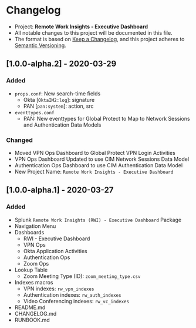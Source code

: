 # Changelog

* Project: **Remote Work Insights - Executive Dashboard**
* All notable changes to this project will be documented in this file.
* The format is based on [Keep a Changelog](https://keepachangelog.com/en/1.0.0/),
and this project adheres to [Semantic Versioning](https://semver.org/spec/v2.0.0.html).

## [1.0.0-alpha.2] - 2020-03-29

### Added
- `props.conf`: New search-time fields
    - Okta [`OktaIM2:log`]: signature
    - PAN [`pan:system`]: action, src
- `eventtypes.conf` 
	- PAN: New eventtypes for Global Protect to Map to Network Sessions and Authentication Data Models

### Changed
- Moved VPN Ops Dashboard to Global Protect VPN Login Activities
- VPN Ops Dashboard Updated to use CIM Network Sessions Data Model
- Authentication Ops Dashboard to use CIM Authentication Data Model
- New Project Name: `Remote Work Insights - Executive Dashboard`

## [1.0.0-alpha.1] - 2020-03-27

### Added

- Splunk `Remote Work Insights (RWI) - Executive Dashboard` Package
- Navigation Menu
- Dashboards
    - RWI - Executive Dashboard
    - VPN Ops
    - Okta Application Activities
    - Authentication Ops
    - Zoom Ops
- Lookup Table
    - Zoom Meeting Type (ID): `zoom_meeting_type.csv`
- Indexes macros
    - VPN indexes: `rw_vpn_indexes`
    - Authentication indexes: `rw_auth_indexes`
    - Video Conferencing indexes: `rw_vc_indexes`
- README.md
- CHANGELOG.md
- RUNBOOK.md
